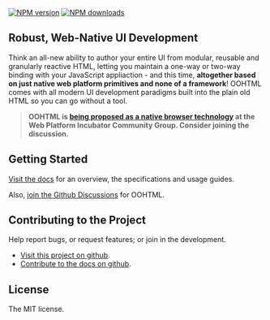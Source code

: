 
<!-- BADGES/ -->

<span class="badge-npmversion"><a href="https://npmjs.org/package/@webqit/oohtml" title="View this project on NPM"><img src="https://img.shields.io/npm/v/@webqit/oohtml.svg" alt="NPM version" /></a></span> <span class="badge-npmdownloads"><a href="https://npmjs.org/package/@webqit/oohtml" title="View this project on NPM"><img src="https://img.shields.io/npm/dm/@webqit/oohtml.svg" alt="NPM downloads" /></a></span>

<!-- /BADGES -->

## Robust, Web-Native UI Development

Think an all-new ability to author your entire UI from modular, reusable and granularly reactive HTML, letting you maintain a one-way or two-way binding with your JavaScript appliaction - and this time, **altogether based on just native web platform primitives and none of a framework**! OOHTML comes with all modern UI development paradigms built into the plain old HTML so you can go without a tool.

> **OOHTML is [being proposed as a native browser technology](https://discourse.wicg.io/t/proposal-chtml/4716) at the Web Platform Incubator Community Group. Consider joining the discussion.**

## Getting Started

[Visit the docs](docs) for an overview, the specifications and usage guides.

<html-import data-id="quickstart" template="@layout/quickstart"></html-import>

Also, [join the Github Discussions](https://github.com/webqit/oohtml/discussions) for OOHTML.

## Contributing to the Project

Help report bugs, or request features; or join in the development.

+ [Visit this project on github](https://github.com/webqit/oohtml).
+ [Contribute to the docs on github](https://github.com/webqit/webqit-tooling.docs/edit/master/oohtml/docs).

## License

The MIT license.
